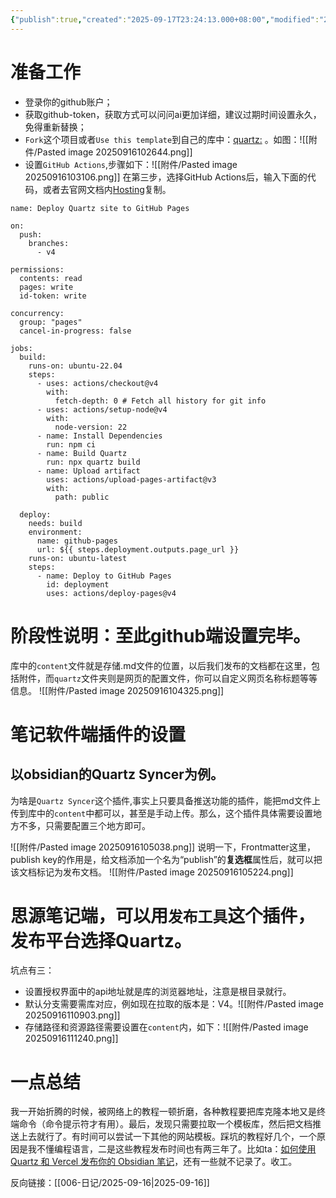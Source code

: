 ```yaml
---
{"publish":true,"created":"2025-09-17T23:24:13.000+08:00","modified":"2025-09-17T23:24:13.000+08:00","cssclasses":""}
---
```


# 准备工作
- 登录你的github账户；
- 获取github-token，获取方式可以问问ai更加详细，建议过期时间设置永久，免得重新替换；
- `Fork`这个项目或者`Use this template`到自己的库中：[quartz:](https://github.com/jackyzha0/quartz) 。如图：![[附件/Pasted image 20250916102644.png]]
- 设置`GitHub Actions`,步骤如下：![[附件/Pasted image 20250916103106.png]]
 在第三步，选择GitHub Actions后，输入下面的代码，或者去官网文档内[Hosting](https://quartz.jzhao.xyz/hosting)复制。
```
name: Deploy Quartz site to GitHub Pages
 
on:
  push:
    branches:
      - v4
 
permissions:
  contents: read
  pages: write
  id-token: write
 
concurrency:
  group: "pages"
  cancel-in-progress: false
 
jobs:
  build:
    runs-on: ubuntu-22.04
    steps:
      - uses: actions/checkout@v4
        with:
          fetch-depth: 0 # Fetch all history for git info
      - uses: actions/setup-node@v4
        with:
          node-version: 22
      - name: Install Dependencies
        run: npm ci
      - name: Build Quartz
        run: npx quartz build
      - name: Upload artifact
        uses: actions/upload-pages-artifact@v3
        with:
          path: public
 
  deploy:
    needs: build
    environment:
      name: github-pages
      url: ${{ steps.deployment.outputs.page_url }}
    runs-on: ubuntu-latest
    steps:
      - name: Deploy to GitHub Pages
        id: deployment
        uses: actions/deploy-pages@v4
```
# 阶段性说明：至此github端设置完毕。
库中的`content`文件就是存储.md文件的位置，以后我们发布的文档都在这里，包括附件，而`quartz`文件夹则是网页的配置文件，你可以自定义网页名称标题等等信息。
![[附件/Pasted image 20250916104325.png]]

# 笔记软件端插件的设置
## 以obsidian的Quartz Syncer为例。
为啥是`Quartz Syncer`这个插件,事实上只要具备推送功能的插件，能把md文件上传到库中的`content`中都可以，甚至是手动上传。那么，这个插件具体需要设置地方不多，只需要配置三个地方即可。

![[附件/Pasted image 20250916105038.png]]
说明一下，Frontmatter这里，publish key的作用是，给文档添加一个名为“publish”的**复选框**属性后，就可以把该文档标记为发布文档。
![[附件/Pasted image 20250916105224.png]]
# 思源笔记端，可以用`发布工具`这个插件，发布平台选择Quartz。
坑点有三：
- 设置授权界面中的api地址就是库的浏览器地址，注意是根目录就行。
- 默认分支需要需库对应，例如现在拉取的版本是：V4。![[附件/Pasted image 20250916110903.png]]
- 存储路径和资源路径需要设置在`content`内，如下：![[附件/Pasted image 20250916111240.png]]
# 一点总结
我一开始折腾的时候，被网络上的教程一顿折磨，各种教程要把库克隆本地又是终端命令（命令提示符才有用）。最后，发现只需要拉取一个模板库，然后把文档推送上去就行了。有时间可以尝试一下其他的网站模板。踩坑的教程好几个，一个原因是我不懂编程语言，二是这些教程发布时间也有两三年了。比如ta：[如何使用 Quartz 和 Vercel 发布你的 Obsidian 笔记](https://www.catmuse.me/Thoughts/How-to-publish-Obsidian-notes-with-Quartz-on-Vercel)，还有一些就不记录了。收工。

反向链接：[[006-日记/2025-09-16\|2025-09-16]]



